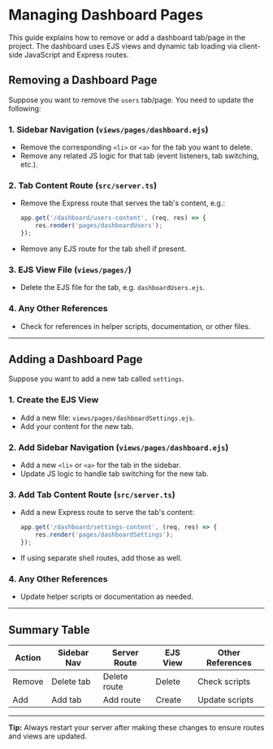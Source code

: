 # Managing Dashboard Pages

This guide explains how to remove or add a dashboard tab/page in the project. The dashboard uses EJS views and dynamic tab loading via client-side JavaScript and Express routes.

## Removing a Dashboard Page

Suppose you want to remove the `users` tab/page. You need to update the following:

### 1. Sidebar Navigation (`views/pages/dashboard.ejs`)
- Remove the corresponding `<li>` or `<a>` for the tab you want to delete.
- Remove any related JS logic for that tab (event listeners, tab switching, etc.).

### 2. Tab Content Route (`src/server.ts`)
- Remove the Express route that serves the tab's content, e.g.:
  ```js
  app.get('/dashboard/users-content', (req, res) => {
      res.render('pages/dashboardUsers');
  });
  ```
- Remove any EJS route for the tab shell if present.

### 3. EJS View File (`views/pages/`)
- Delete the EJS file for the tab, e.g. `dashboardUsers.ejs`.

### 4. Any Other References
- Check for references in helper scripts, documentation, or other files.

---

## Adding a Dashboard Page

Suppose you want to add a new tab called `settings`.

### 1. Create the EJS View
- Add a new file: `views/pages/dashboardSettings.ejs`.
- Add your content for the new tab.

### 2. Add Sidebar Navigation (`views/pages/dashboard.ejs`)
- Add a new `<li>` or `<a>` for the tab in the sidebar.
- Update JS logic to handle tab switching for the new tab.

### 3. Add Tab Content Route (`src/server.ts`)
- Add a new Express route to serve the tab's content:
  ```js
  app.get('/dashboard/settings-content', (req, res) => {
      res.render('pages/dashboardSettings');
  });
  ```
- If using separate shell routes, add those as well.

### 4. Any Other References
- Update helper scripts or documentation as needed.

---

## Summary Table

| Action   | Sidebar Nav | Server Route | EJS View | Other References |
|----------|-------------|--------------|----------|------------------|
| Remove   | Delete tab  | Delete route | Delete   | Check scripts    |
| Add      | Add tab     | Add route    | Create   | Update scripts   |

---

**Tip:** Always restart your server after making these changes to ensure routes and views are updated.
